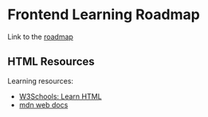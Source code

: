 # Frontend Learning Roadmap

Link to the [roadmap](https://roadmap.sh/frontend)

## HTML Resources
Learning resources:
- [W3Schools: Learn HTML](https://www.w3schools.com/html/html_intro.asp)
- [mdn web docs](https://developer.mozilla.org/en-US/docs/Web/HTML)
